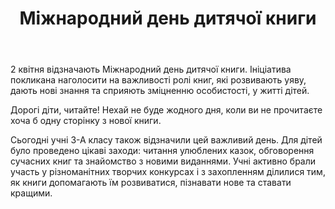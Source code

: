 ﻿---
title: Міжнародний день дитячої книги
---

2 квітня відзначають Міжнародний день дитячої книги.  Ініціатива покликана наголосити на важливості ролі книг, які розвивають уяву, дають нові знання та сприяють зміцненню особистості, у житті дітей. 

Дорогі діти, читайте! Нехай не буде жодного дня, коли ви не прочитаєте хоча б одну сторінку з нової книги.

Сьогодні учні 3-А класу також відзначили цей важливий день. Для дітей було проведено цікаві заходи: читання улюблених казок, обговорення сучасних книг та знайомство з новими виданнями. Учні активно брали участь у різноманітних творчих конкурсах і з захопленням ділилися тим, як книги допомагають їм розвиватися, пізнавати нове та ставати кращими.

<slideshow />